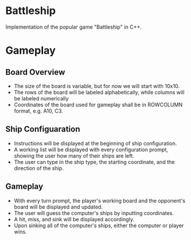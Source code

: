 # Battleship
Implementation of the popular game "Battleship" in C++.


# Gameplay
## Board Overview
- The size of the board is variable, but for now we will start with 10x10.
- The rows of the board will be labeled alphabetically, while columns will be labeled numerically
- Coordinates of the board used for gameplay shall be in ROWCOLUMN format, e.g. A10, C3.
## Ship Configuaration
- Instructions will be displayed at the beginning of ship configuration.
- A working list will be displayed with every configuration prompt, showing the user how many of their ships are left.
- The user can type in the ship type, the starting coordinate, and the direction of the ship.
## Gameplay
- With every turn prompt, the player's working board and the opponent's board will be displayed and updated.
- The user will guess the computer's ships by inputting coordinates.
- A hit, miss, and sink will be displayed accordingly.
- Upon sinking all of the computer's ships, either the computer or player wins.


